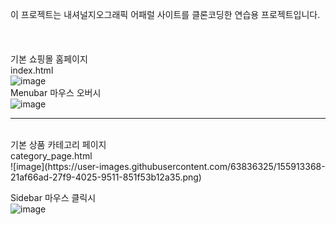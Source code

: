 이 프로젝트는 내셔널지오그래픽 어패럴 사이트를 클론코딩한 연습용 프로젝트입니다.<br>
<br>
<br>
<br>
기본 쇼핑몰 홈페이지 <br>
index.html <br>
![image](https://user-images.githubusercontent.com/63836325/155913078-b9943079-f96d-42d3-8a12-c4fb3f75fb5c.png)
<br>
Menubar 마우스 오버시<br>
![image](https://user-images.githubusercontent.com/63836325/155913192-b05c0aa1-543e-46bc-87fe-bca0f02aa570.png)
<br>
<hr>
<br>
기본 상품 카테고리 페이지 <br>
category_page.html <br>
![image](https://user-images.githubusercontent.com/63836325/155913368-21af66ad-27f9-4025-9511-851f53b12a35.png)

Sidebar 마우스 클릭시 <br>
![image](https://user-images.githubusercontent.com/63836325/155913568-1d103657-7df0-4f2b-ab57-7ee9dec6232c.png)
